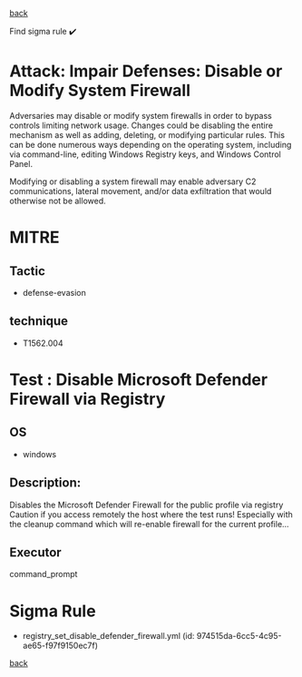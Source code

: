 
[back](../index.md)

Find sigma rule :heavy_check_mark: 

# Attack: Impair Defenses: Disable or Modify System Firewall 

Adversaries may disable or modify system firewalls in order to bypass controls limiting network usage. Changes could be disabling the entire mechanism as well as adding, deleting, or modifying particular rules. This can be done numerous ways depending on the operating system, including via command-line, editing Windows Registry keys, and Windows Control Panel.

Modifying or disabling a system firewall may enable adversary C2 communications, lateral movement, and/or data exfiltration that would otherwise not be allowed. 

# MITRE
## Tactic
  - defense-evasion


## technique
  - T1562.004


# Test : Disable Microsoft Defender Firewall via Registry
## OS
  - windows


## Description:
Disables the Microsoft Defender Firewall for the public profile via registry
Caution if you access remotely the host where the test runs! Especially with the cleanup command which will re-enable firewall for the current profile...


## Executor
command_prompt

# Sigma Rule
 - registry_set_disable_defender_firewall.yml (id: 974515da-6cc5-4c95-ae65-f97f9150ec7f)



[back](../index.md)
